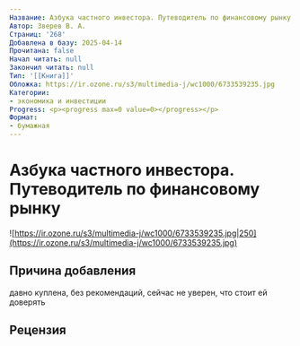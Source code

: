 ```yaml
---
Название: Азбука частного инвестора. Путеводитель по финансовому рынку
Автор: Зверев В. А.
Страниц: '268'
Добавлена в базу: 2025-04-14
Прочитана: false
Начал читать: null
Закончил читать: null
Тип: '[[Книга]]'
Обложка: https://ir.ozone.ru/s3/multimedia-j/wc1000/6733539235.jpg
Категории:
- экономика и инвестиции
Progress: <p><progress max=0 value=0></progress></p>
Формат:
- бумажная
---
```

# Азбука частного инвестора. Путеводитель по финансовому рынку

![https://ir.ozone.ru/s3/multimedia-j/wc1000/6733539235.jpg|250](https://ir.ozone.ru/s3/multimedia-j/wc1000/6733539235.jpg)

## Причина добавления

давно куплена, без рекомендаций, сейчас не уверен, что стоит ей доверять
## Рецензия